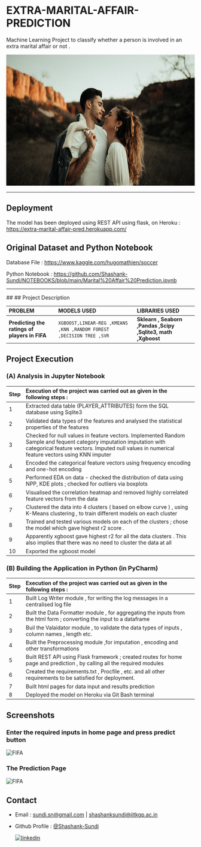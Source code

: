 # EXTRA-MARITAL-AFFAIR-PREDICTION
Machine Learning Project to classify whether a person is involved in an extra marital affair or not .

<img src="./static/images/charly-pn-k_z16ECarPQ-unsplash.jpg" alt="FIFA" style="height: 350px; width:700px;"/>
<hr>

## Deployment

The model has been deployed using REST API using flask, on Heroku :  https://extra-marital-affair-pred.herokuapp.com/

## Original Dataset and Python Notebook

Database File : https://www.kaggle.com/hugomathien/soccer

Python Notebook : https://github.com/Shashank-Sundi/NOTEBOOKS/blob/main/Marital%20Affair%20Prediction.ipynb

<hr>
## 
## Project Description

| PROBLEM | MODELS USED  |LIBRARIES USED   |
| :-------- | :------- | :------------------------- |
| **Predicting the ratings of players in FIFA**| `XGBOOST,LINEAR-REG ,KMEANS ,KNN ,RANDOM FOREST ,DECISION TREE ,SVR ` | **Sklearn , Seaborn ,Pandas ,Scipy ,Sqlite3, math ,Xgboost** |

## Project Execution

### (A) **Analysis in Jupyter Notebook**

| **Step**|**Execution of the project was carried out as given in the following steps :** |
| :--------|:-------- | 
|1|Extracted data table (PLAYER_ATTRIBUTES) form the SQL database using Sqlite3 |
|2| Validated data types of the features and analysed the statistical properties of the features
|3| Checked for null values in feature vectors. Implemented Random Sample and fequent category imputation imputation with categorical feature vectors. Imputed null values in numerical feature vectors using KNN imputer
|4| Encoded the categorical feature vectors using frequency encoding and one-hot encoding
|5| Performed EDA on data - checked the distribution of data using NPP, KDE plots ; checked for outliers via boxplots
|6| Visualised the correlation heatmap and removed highly correlated feature vectors from the data
|7| Clustered the data into 4 clusters ( based on elbow curve ) , using K-Means clustering , to train different models on each cluster 
|8|Trained and tested various models on each of the clusters ; chose the model which gave highest r2 score .
|9| Apparently xgboost gave highest r2 for all the data clusters . This also implies that there was no need to cluster the data at all
|10| Exported the xgboost model


### (B) **Building the Application in Python (in PyCharm)**

| **Step**|**Execution of the project was carried out as given in the following steps :** |
| :--------|:-------- | 
|1| Built Log Writer module , for writing the log messages in a centralised log file
|2| Built the Data Formatter module , for aggregating the inputs from the html form ; converting the input to a dataframe
|3| Buil the Valaidator module , to validate the data types of inputs , column names , length etc.
|4| Built the Preprocessing module ,for imputation , encoding and other transformations
|5| Built REST API using Flask framework ; created routes for home page and prediction , by calling all the required modules 
|6| Created the requirements.txt , Procfile , etc. and all other requirements to be satisfied for deployment.
|7| Built html pages for data input and results prediction
|8| Deployed the model on Heroku via Git Bash terminal


## Screenshots

### **Enter the required inputs in home page and press predict button**

<img src="static\images\Homepagee.PNG" alt="FIFA" style="height: 300px; width:700px;"/>

### **The Prediction Page**

<img src="static\images\predpage.PNG" alt="FIFA" style="height: 300px; width:700px;"/>

  
## Contact

- Email : [sundi.sn@gmail.com](mailto:sundi.sn@gmail.com) | [shashanksundi@iitkgp.ac.in](mailto:shashanksundi@iitkgp.ac.in)

- Github Profile : [@Shashank-Sundi](https://github.com/Shashank-Sundi) 

  [![linkedin](https://img.shields.io/badge/linkedin-0A66C2?style=for-the-badge&logo=linkedin&logoColor=white)](https://www.linkedin.com/in/shashank-sundi-4b78561b1)
